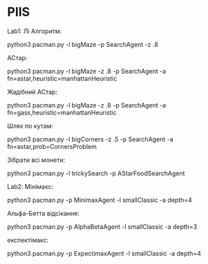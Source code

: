 # PIIS
Lab1:
Лі Алгоритм:

python3 pacman.py -l bigMaze -p SearchAgent -z .8

АСтар:

python3  pacman.py -l bigMaze -z .8 -p SearchAgent -a fn=astar,heuristic=manhattanHeuristic

Жадібний АСтар:

python3  pacman.py -l bigMaze -z .8 -p SearchAgent -a fn=gass,heuristic=manhattanHeuristic

Шлях по кутам:

python3 pacman.py -l bigCorners -z .5 -p SearchAgent -a fn=astar,prob=CornersProblem

Зібрати всі монети:

python3 pacman.py -l trickySearch -p AStarFoodSearchAgent

Lab2:
Мінімакс: 

python3 pacman.py -p MinimaxAgent -l smallClassic -a depth=4

Альфа-Бетта відсікання: 

python3 pacman.py -p AlphaBetaAgent  -l smallClassic -a depth=3

експектімакс: 

python3 pacman.py -p ExpectimaxAgent -l smallClassic -a depth=4
